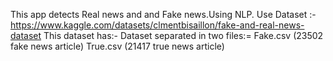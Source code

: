 This app detects Real news and and Fake news.Using NLP.
Use Dataset :-https://www.kaggle.com/datasets/clmentbisaillon/fake-and-real-news-dataset
This dataset has:-
Dataset separated in two files:=
Fake.csv (23502 fake news article)
True.csv (21417 true news article)

